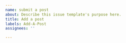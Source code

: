 ```yaml
---
name: submit a post
about: Describe this issue template's purpose here.
title: Add a post
labels: Add-A-Post
assignees: ''

---
```



